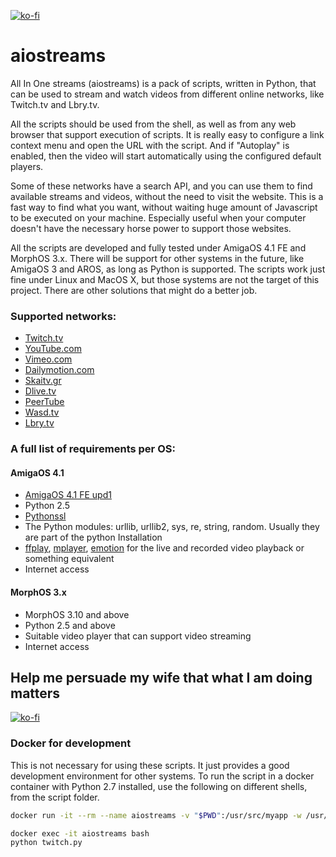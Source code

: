 
[![ko-fi](https://img.shields.io/badge/Buy%20me%20a%20Ko--fi-F16061?style=flat&logo=ko-fi&logoColor=white)](https://ko-fi.com/walkero)

# aiostreams
All In One streams (aiostreams) is a pack of scripts, written in Python, that can be used to stream and watch videos from different online networks, like Twitch.tv and Lbry.tv.

All the scripts should be used from the shell, as well as from any web browser that support execution of scripts. It is really easy to configure a link context menu and open the URL with the script. And if "Autoplay" is enabled, then the video will start automatically using the configured default players.

Some of these networks have a search API, and you can use them to find available streams and videos, without the need to visit the website. This is a fast way to find what you want, without waiting huge amount of Javascript to be executed on your machine. Especially useful when your computer doesn't have the necessary horse power to support those websites.

All the scripts are developed and fully tested under AmigaOS 4.1 FE and MorphOS 3.x. There will be support for other systems in the future, like AmigaOS 3 and AROS, as long as Python is supported. The scripts work just fine under Linux and MacOS X, but those systems are not the target of this project. There are other solutions that might do a better job.

### Supported networks:
* [Twitch.tv](https://www.twitch.tv/)
* [YouTube.com](https://youtube.com/)
* [Vimeo.com](https://vimeo.com/)
* [Dailymotion.com](https://www.dailymotion.com)
* [Skaitv.gr](http://www.skaitv.gr/)
* [Dlive.tv](https://dlive.tv/)
* [PeerTube](https://joinpeertube.org/)
* [Wasd.tv](https://wasd.tv/)
* [Lbry.tv](https://lbry.tv/)

### A full list of requirements per OS:
#### AmigaOS 4.1
* [AmigaOS 4.1 FE upd1][amigaos]
* Python 2.5
* [Pythonssl][pythonssl]
* The Python modules: urllib, urllib2, sys, re, string, random. Usually they are part of the python Installation
* [ffplay][ffmpeg], [mplayer][mplayer], [emotion][emotion] for the live and recorded video playback or something equivalent
* Internet access

#### MorphOS 3.x
* MorphOS 3.10 and above
* Python 2.5 and above
* Suitable video player that can support video streaming
* Internet access

Help me persuade my wife that what I am doing matters
-----------------------------------------------------------
[![ko-fi](https://ko-fi.com/img/githubbutton_sm.svg)](https://ko-fi.com/walkero)

### Docker for development
This is not necessary for using these scripts. It just provides a good development environment for other systems.
To run the script in a docker container with Python 2.7 installed, use the following on different shells, from the script folder.

```bash
docker run -it --rm --name aiostreams -v "$PWD":/usr/src/myapp -w /usr/src/myapp python:2
```
```bash
docker exec -it aiostreams bash
python twitch.py
```

[pythonssl]: http://os4depot.net/?function=showfile&file=library/misc/pythonssl.lha
[ffmpeg]: http://os4depot.net/?function=showfile&file=video/convert/ffmpeg.lha
[mplayer]: http://os4depot.net/index.php?function=search&tool=simple&f_fields=mplayer
[emotion]: https://entwickler-x.de/emotion
[amigaos]: http://amigaos.net
[blog]: https://walkero.gr